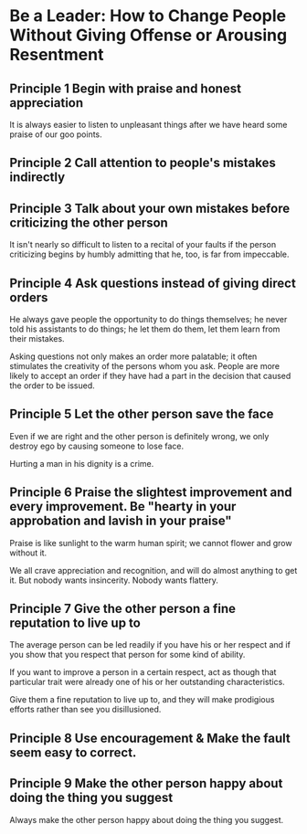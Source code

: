 # Be a Leader: How to Change People Without Giving Offense or Arousing Resentment

## Principle 1 Begin with praise and honest appreciation

It is always easier to listen to unpleasant things after we have heard some praise of our goo points.



## Principle 2  Call attention to people's mistakes indirectly



## Principle 3  Talk about your own mistakes before criticizing the other person

It isn't nearly so difficult to listen to a recital of your faults if the person criticizing begins by humbly admitting that he, too, is far from impeccable.



## Principle 4  Ask questions instead of giving direct orders

He always gave people the opportunity to do things themselves; he never told his assistants to do things; he let them do them, let them learn from their mistakes.

Asking questions not only makes an order more palatable; it often stimulates the creativity of the persons whom you ask. People are more likely to accept an order if they have had a part in the decision that caused the order to be issued.



## Principle 5  Let the other person save the face

Even if we are right and the other person is definitely wrong, we only destroy ego by causing someone to lose face.

Hurting a man in his dignity is a crime.



## Principle 6 Praise the slightest improvement and every improvement. Be "hearty in your approbation and lavish in your praise"

Praise is like sunlight to the warm human spirit; we cannot flower and grow without it.

We all crave appreciation and recognition, and will do almost anything to get it. But nobody wants insincerity. Nobody wants flattery.



## Principle 7 Give the other person a fine reputation to live up to

The average person can be led readily if you have his or her respect and if you show that you respect that person for some kind of ability.

If you want to improve a person in a certain respect, act as though that particular trait were already one of his or her outstanding characteristics.

Give them a fine reputation to live up to, and they will make prodigious efforts rather than see you disillusioned.                                                                                                                            



## Principle 8 Use encouragement & Make the fault seem easy to correct.

## Principle 9 Make the other person happy about doing the thing you suggest

Always make the other person happy about doing the thing you suggest.



